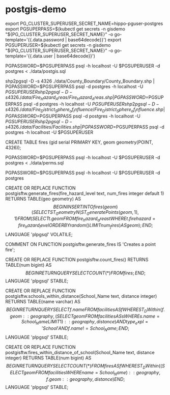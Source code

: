 # postgis-demo

export PG_CLUSTER_SUPERUSER_SECRET_NAME=hippo-pguser-postgres
export PGSUPERPASS=$(kubectl get secrets -n gisdemo "${PG_CLUSTER_SUPERUSER_SECRET_NAME}" -o go-template='{{.data.password | base64decode}}')
export PGSUPERUSER=$(kubectl get secrets -n gisdemo "${PG_CLUSTER_SUPERUSER_SECRET_NAME}" -o go-template='{{.data.user | base64decode}}')

PGPASSWORD=$PGSUPERPASS psql -h localhost -U $PGSUPERUSER -d postgres < ./data/postgis.sql

shp2pgsql -D -s 4326 ./data/County_Boundary/County_Boundary.shp | PGPASSWORD=$PGSUPERPASS psql -d postgres -h localhost -U $PGSUPERUSER
shp2pgsql -D -s 4326 ./data/Fire_Hazard_Areas/Fire_Hazard_Areas.shp | PGPASSWORD=$PGSUPERPASS psql -d postgres -h localhost -U $PGSUPERUSER
shp2pgsql -D -s 4326 ./data/Fire_District_Sphere_of_Influence/Fire_District_Sphere_of_Influence.shp | PGPASSWORD=$PGSUPERPASS psql -d postgres -h localhost -U $PGSUPERUSER
shp2pgsql -D -s 4326 ./data/Facilities/Facilities.shp | PGPASSWORD=$PGSUPERPASS psql -d postgres -h localhost -U $PGSUPERUSER

CREATE TABLE fires (gid serial PRIMARY KEY, geom geometry(POINT, 4326));

PGPASSWORD=$PGSUPERPASS psql -h localhost -U $PGSUPERUSER -d postgres < ./data/perms.sql

PGPASSWORD=$PGSUPERPASS psql -h localhost -U $PGSUPERUSER -d postgres

CREATE OR REPLACE FUNCTION postgisftw.generate_fires(fire_hazard_level text, num_fires integer default 1)
RETURNS TABLE(geo geometry) 
AS $$
BEGIN
    INSERT INTO fires(geom)
        (SELECT ST_GeometryN(ST_GeneratePoints(geom, 1), 1)
        FROM (
            SELECT t.geom
            FROM fire_hazard_areas t
            WHERE t.firehazard=fire_hazard_level ORDER BY random() LIMIT num_fires) AS geom);
END;
$$
LANGUAGE 'plpgsql' VOLATILE;

COMMENT ON FUNCTION postgisftw.generate_fires IS 'Creates a point fire';

CREATE OR REPLACE FUNCTION postgisftw.count_fires()
RETURNS TABLE(num bigint)
AS $$
BEGIN
    RETURN QUERY
    SELECT COUNT(*)
    FROM fires;
END;
$$
LANGUAGE 'plpgsql' STABLE;


CREATE OR REPLACE FUNCTION postgisftw.schools_within_distance(School_Name text, distance integer)
RETURNS TABLE(name varchar)
AS $$
BEGIN
    RETURN QUERY
    SELECT f.name
    FROM facilities AS f
    WHERE ST_DWithin(f.geom::geography, (SELECT geom FROM facilities AS s WHERE s.name=School_Name LIMIT 1)::geography, distance) AND type_expl='School' AND f.name!=School_Name;
END;
$$
LANGUAGE 'plpgsql' STABLE;

CREATE OR REPLACE FUNCTION postgisftw.fires_within_distance_of_school(School_Name text, distance integer)
RETURNS TABLE(num bigint)
AS $$
BEGIN
    RETURN QUERY
    SELECT COUNT(*)
    FROM fires AS f
    WHERE ST_DWithin((SELECT geom FROM facilities WHERE name=School_Name)::geography, f.geom::geography, distance)
END;
$$
LANGUAGE 'plpgsql' STABLE;
